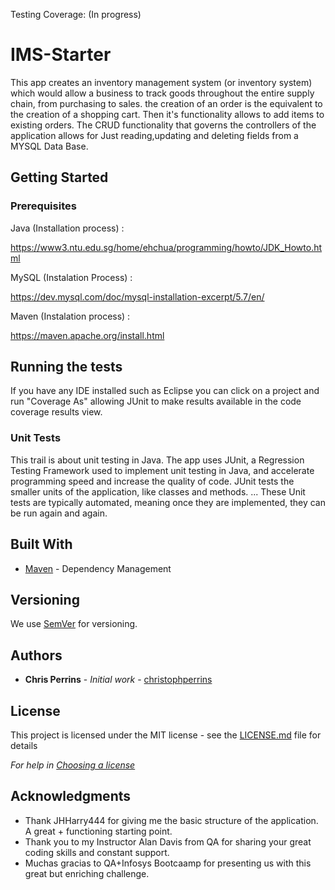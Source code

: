 Testing Coverage: (In progress)

# IMS-Starter

This app creates an inventory management system (or inventory system) which would allow a business to track goods throughout the entire supply chain, from purchasing to sales. the creation of an order is the equivalent to the creation of a shopping cart. Then it's functionality allows to add items to existing orders. The CRUD functionality  that governs the controllers of the application allows for Just reading,updating and deleting fields from a MYSQL Data Base.
## Getting Started



### Prerequisites

Java (Installation process) : 

https://www3.ntu.edu.sg/home/ehchua/programming/howto/JDK_Howto.html

MySQL (Instalation Process) : 

https://dev.mysql.com/doc/mysql-installation-excerpt/5.7/en/

Maven (Instalation process) :

https://maven.apache.org/install.html


## Running the tests

If you have any IDE installed such as Eclipse you can click on a project and run "Coverage As" allowing JUnit to make results available in the code coverage results view.

### Unit Tests 

This trail is about unit testing in Java. The app uses JUnit, a Regression Testing Framework used to implement unit testing in Java, and accelerate programming speed and increase the quality of code. JUnit tests the smaller units of the application, like classes and methods. ... These Unit tests are typically automated, meaning once they are implemented, they can be run again and again.




## Built With

* [Maven](https://maven.apache.org/) - Dependency Management

## Versioning

We use [SemVer](http://semver.org/) for versioning.

## Authors

* **Chris Perrins** - *Initial work* - [christophperrins](https://github.com/christophperrins)

## License

This project is licensed under the MIT license - see the [LICENSE.md](LICENSE.md) file for details 

*For help in [Choosing a license](https://choosealicense.com/)*

## Acknowledgments

* Thank JHHarry444 for giving me the basic structure of the application. A great + functioning starting point.
* Thank you to my Instructor Alan Davis from QA for sharing your great coding skills and constant support.
* Muchas gracias to QA+Infosys Bootcaamp for presenting us with this great but enriching challenge.
